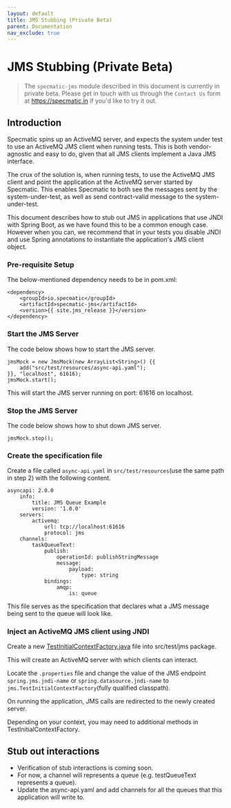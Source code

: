 ```yaml
---
layout: default
title: JMS Stubbing (Private Beta)
parent: Documentation
nav_exclude: true
---
```


# JMS Stubbing (Private Beta)

> The `specmatic-jms` module described in this document is currently in private beta. Please get in touch with us through the `Contact Us` form at https://specmatic.in if you'd like to try it out.

## Introduction

Specmatic spins up an ActiveMQ server, and expects the system under test to use an ActiveMQ JMS client when running tests. This is both vendor-agnostic and easy to do, given that all JMS clients implement a Java JMS interface.

The crux of the solution is, when running tests, to use the ActiveMQ JMS client and point the application at the ActiveMQ server started by Specmatic. This enables Specmatic to both see the messages sent by the system-under-test, as well as send contract-valid message to the system-under-test.

This document describes how to stub out JMS in applications that use JNDI with Spring Boot, as we have found this to be a common enough case. However when you can, we recommend that in your tests you disable JNDI and use Spring annotations to instantiate the application's JMS client object.

### Pre-requisite Setup

The below-mentioned dependency needs to be in pom.xml:

```
<dependency>
    <groupId>io.specmatic</groupId>
    <artifactId>specmatic-jms</artifactId>
    <version>{{ site.jms_release }}</version>
</dependency>
```    

### Start the JMS Server

The code below shows how to start the JMS server.

```
jmsMock = new JmsMock(new ArrayList<String>() {{
    add("src/test/resources/async-api.yaml");
}}, "localhost", 61616);
jmsMock.start();
```

This will start the JMS server running on port: 61616 on localhost.

### Stop the JMS Server

The code below shows how to shut down JMS server.

```
jmsMock.stop();
```

### Create the specification file

Create a file called `async-api.yaml` in `src/test/resources`(use the same path in step 2) with
the following content.

```
asyncapi: 2.0.0
    info:
        title: JMS Queue Example
        version: '1.0.0'
    servers:
        activemq:
            url: tcp://localhost:61616
            protocol: jms
    channels:
        taskQueueText:
            publish:
                operationId: publishStringMessage
                message:
                    payload:
                        type: string
            bindings:
                amqp:
                    is: queue
```

This file serves as the specification that declares what a JMS message being sent to the queue will look like.

### Inject an ActiveMQ JMS client using JNDI

Create a new [TestInitialContextFactory.java](jms-stub-code/TestInitialContextFactory.java) file into src/test/jms package.

This will create an ActiveMQ server with which clients can interact.

Locate the `.properties` file and change the value of the JMS endpoint `spring.jms.jndi-name` or `spring.datasource.jndi-name` to `jms.TestInitialContextFactory`(fully qualified classpath).

On running the application, JMS calls are redirected to the newly created server.

Depending on your context, you may need to additional methods in TestInitialContextFactory.

## Stub out interactions

* Verification of stub interactions is coming soon.
* For now, a channel will represents a queue (e.g. testQueueText represents a queue).
* Update the async-api.yaml and add channels for all the queues that this application will write to.
